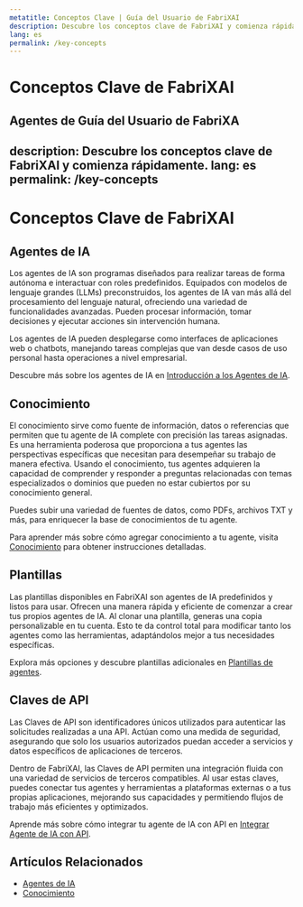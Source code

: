 ```yaml
---
metatitle: Conceptos Clave | Guía del Usuario de FabriXAI
description: Descubre los conceptos clave de FabriXAI y comienza rápidamente.
lang: es
permalink: /key-concepts
---
```


# Conceptos Clave de FabriXAI

## Agentes de Guía del Usuario de FabriXA
description: Descubre los conceptos clave de FabriXAI y comienza rápidamente.
lang: es
permalink: /key-concepts
---

# Conceptos Clave de FabriXAI

## Agentes de IA

Los agentes de IA son programas diseñados para realizar tareas de forma autónoma e interactuar con roles predefinidos. Equipados con modelos de lenguaje grandes (LLMs) preconstruidos, los agentes de IA van más allá del procesamiento del lenguaje natural, ofreciendo una variedad de funcionalidades avanzadas. Pueden procesar información, tomar decisiones y ejecutar acciones sin intervención humana.

Los agentes de IA pueden desplegarse como interfaces de aplicaciones web o chatbots, manejando tareas complejas que van desde casos de uso personal hasta operaciones a nivel empresarial.

Descubre más sobre los agentes de IA en [Introducción a los Agentes de IA](/en-us/ai-agents/).

## Conocimiento

El conocimiento sirve como fuente de información, datos o referencias que permiten que tu agente de IA complete con precisión las tareas asignadas. Es una herramienta poderosa que proporciona a tus agentes las perspectivas específicas que necesitan para desempeñar su trabajo de manera efectiva. Usando el conocimiento, tus agentes adquieren la capacidad de comprender y responder a preguntas relacionadas con temas especializados o dominios que pueden no estar cubiertos por su conocimiento general.

Puedes subir una variedad de fuentes de datos, como PDFs, archivos TXT y más, para enriquecer la base de conocimientos de tu agente.

Para aprender más sobre cómo agregar conocimiento a tu agente, visita [Conocimiento](/en-us/knowledge/) para obtener instrucciones detalladas.

<!-- ## Potenciadores

Los Potenciadores son herramientas que potencian a tus agentes de IA para ejecutar sin problemas una amplia gama de funciones directamente dentro de tu entorno local, sin la necesidad de dependencias de terceros. Aquí tienes algunos ejemplos de Potenciadores: Calculadora, Lector de archivos (por ejemplo, txt, md, pdf, doc, docx, ppt, pptx, xls, xlsx, csv, tsv, xml, json), Ejecutador de código, Raspador web, etc.

-->

## Plantillas

Las plantillas disponibles en FabriXAI son agentes de IA predefinidos y listos para usar. Ofrecen una manera rápida y eficiente de comenzar a crear tus propios agentes de IA. Al clonar una plantilla, generas una copia personalizable en tu cuenta. Esto te da control total para modificar tanto los agentes como las herramientas, adaptándolos mejor a tus necesidades específicas.

Explora más opciones y descubre plantillas adicionales en [Plantillas de agentes](/en-us/agent-templates/).

## Claves de API

Las Claves de API son identificadores únicos utilizados para autenticar las solicitudes realizadas a una API. Actúan como una medida de seguridad, asegurando que solo los usuarios autorizados puedan acceder a servicios y datos específicos de aplicaciones de terceros.

Dentro de FabriXAI, las Claves de API permiten una integración fluida con una variedad de servicios de terceros compatibles. Al usar estas claves, puedes conectar tus agentes y herramientas a plataformas externas o a tus propias aplicaciones, mejorando sus capacidades y permitiendo flujos de trabajo más eficientes y optimizados.

Aprende más sobre cómo integrar tu agente de IA con API en [Integrar Agente de IA con API](/en-us/integrations-api).

## Artículos Relacionados
- [Agentes de IA](/es/ai-agents/)
- [Conocimiento](/es/knowledge/)

